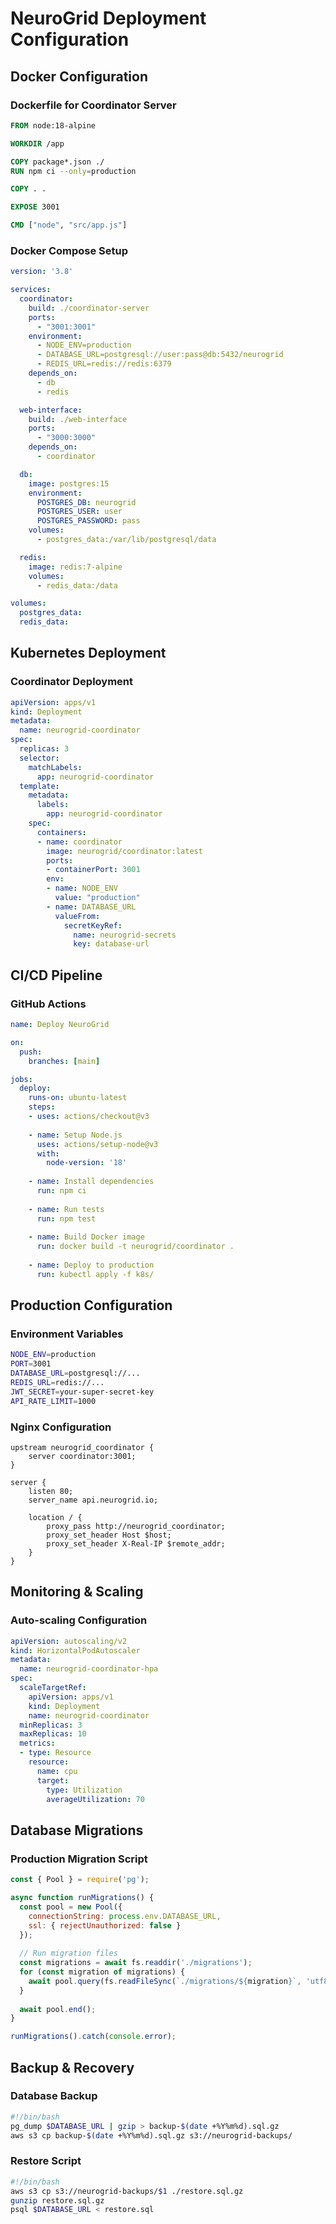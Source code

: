 # NeuroGrid Deployment Configuration

## Docker Configuration

### Dockerfile for Coordinator Server
```dockerfile
FROM node:18-alpine

WORKDIR /app

COPY package*.json ./
RUN npm ci --only=production

COPY . .

EXPOSE 3001

CMD ["node", "src/app.js"]
```

### Docker Compose Setup
```yaml
version: '3.8'

services:
  coordinator:
    build: ./coordinator-server
    ports:
      - "3001:3001"
    environment:
      - NODE_ENV=production
      - DATABASE_URL=postgresql://user:pass@db:5432/neurogrid
      - REDIS_URL=redis://redis:6379
    depends_on:
      - db
      - redis

  web-interface:
    build: ./web-interface
    ports:
      - "3000:3000"
    depends_on:
      - coordinator

  db:
    image: postgres:15
    environment:
      POSTGRES_DB: neurogrid
      POSTGRES_USER: user
      POSTGRES_PASSWORD: pass
    volumes:
      - postgres_data:/var/lib/postgresql/data

  redis:
    image: redis:7-alpine
    volumes:
      - redis_data:/data

volumes:
  postgres_data:
  redis_data:
```

## Kubernetes Deployment

### Coordinator Deployment
```yaml
apiVersion: apps/v1
kind: Deployment
metadata:
  name: neurogrid-coordinator
spec:
  replicas: 3
  selector:
    matchLabels:
      app: neurogrid-coordinator
  template:
    metadata:
      labels:
        app: neurogrid-coordinator
    spec:
      containers:
      - name: coordinator
        image: neurogrid/coordinator:latest
        ports:
        - containerPort: 3001
        env:
        - name: NODE_ENV
          value: "production"
        - name: DATABASE_URL
          valueFrom:
            secretKeyRef:
              name: neurogrid-secrets
              key: database-url
```

## CI/CD Pipeline

### GitHub Actions
```yaml
name: Deploy NeuroGrid

on:
  push:
    branches: [main]

jobs:
  deploy:
    runs-on: ubuntu-latest
    steps:
    - uses: actions/checkout@v3
    
    - name: Setup Node.js
      uses: actions/setup-node@v3
      with:
        node-version: '18'
        
    - name: Install dependencies
      run: npm ci
      
    - name: Run tests
      run: npm test
      
    - name: Build Docker image
      run: docker build -t neurogrid/coordinator .
      
    - name: Deploy to production
      run: kubectl apply -f k8s/
```

## Production Configuration

### Environment Variables
```bash
NODE_ENV=production
PORT=3001
DATABASE_URL=postgresql://...
REDIS_URL=redis://...
JWT_SECRET=your-super-secret-key
API_RATE_LIMIT=1000
```

### Nginx Configuration
```nginx
upstream neurogrid_coordinator {
    server coordinator:3001;
}

server {
    listen 80;
    server_name api.neurogrid.io;
    
    location / {
        proxy_pass http://neurogrid_coordinator;
        proxy_set_header Host $host;
        proxy_set_header X-Real-IP $remote_addr;
    }
}
```

## Monitoring & Scaling

### Auto-scaling Configuration
```yaml
apiVersion: autoscaling/v2
kind: HorizontalPodAutoscaler
metadata:
  name: neurogrid-coordinator-hpa
spec:
  scaleTargetRef:
    apiVersion: apps/v1
    kind: Deployment
    name: neurogrid-coordinator
  minReplicas: 3
  maxReplicas: 10
  metrics:
  - type: Resource
    resource:
      name: cpu
      target:
        type: Utilization
        averageUtilization: 70
```

## Database Migrations

### Production Migration Script
```javascript
const { Pool } = require('pg');

async function runMigrations() {
  const pool = new Pool({
    connectionString: process.env.DATABASE_URL,
    ssl: { rejectUnauthorized: false }
  });
  
  // Run migration files
  const migrations = await fs.readdir('./migrations');
  for (const migration of migrations) {
    await pool.query(fs.readFileSync(`./migrations/${migration}`, 'utf8'));
  }
  
  await pool.end();
}

runMigrations().catch(console.error);
```

## Backup & Recovery

### Database Backup
```bash
#!/bin/bash
pg_dump $DATABASE_URL | gzip > backup-$(date +%Y%m%d).sql.gz
aws s3 cp backup-$(date +%Y%m%d).sql.gz s3://neurogrid-backups/
```

### Restore Script
```bash
#!/bin/bash
aws s3 cp s3://neurogrid-backups/$1 ./restore.sql.gz
gunzip restore.sql.gz
psql $DATABASE_URL < restore.sql
```